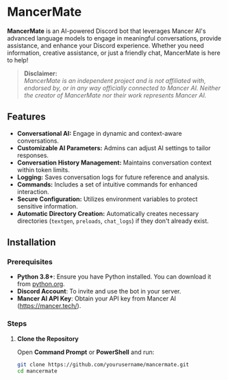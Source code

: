 # MancerMate

**MancerMate** is an AI-powered Discord bot that leverages Mancer AI's advanced language models to engage in meaningful conversations, provide assistance, and enhance your Discord experience. Whether you need information, creative assistance, or just a friendly chat, MancerMate is here to help!

> **Disclaimer:**  
> *MancerMate is an independent project and is not affiliated with, endorsed by, or in any way officially connected to Mancer AI. Neither the creator of MancerMate nor their work represents Mancer AI.*

## Features

- **Conversational AI:** Engage in dynamic and context-aware conversations.
- **Customizable AI Parameters:** Admins can adjust AI settings to tailor responses.
- **Conversation History Management:** Maintains conversation context within token limits.
- **Logging:** Saves conversation logs for future reference and analysis.
- **Commands:** Includes a set of intuitive commands for enhanced interaction.
- **Secure Configuration:** Utilizes environment variables to protect sensitive information.
- **Automatic Directory Creation:** Automatically creates necessary directories (`textgen`, `preloads`, `chat_logs`) if they don't already exist.

## Installation

### Prerequisites

- **Python 3.8+**: Ensure you have Python installed. You can download it from [python.org](https://www.python.org/downloads/).
- **Discord Account**: To invite and use the bot in your server.
- **Mancer AI API Key**: Obtain your API key from Mancer AI (https://mancer.tech/).

### Steps

1. **Clone the Repository**

   Open **Command Prompt** or **PowerShell** and run:

   ```bash
   git clone https://github.com/yourusername/mancermate.git
   cd mancermate
